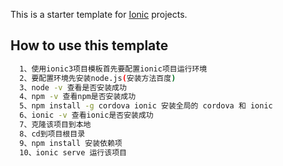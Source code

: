 This is a starter template for [Ionic](http://ionicframework.com/docs/) projects.

## How to use this template

```bash
  1、使用ionic3项目模板首先要配置ionic项目运行环境
  2、要配置环境先安装node.js(安装方法百度)
  3、node -v 查看是否安装成功
  4、npm -v 查看npm是否安装成功
  5、npm install -g cordova ionic 安装全局的 cordova 和 ionic
  6、ionic -v 查看ionic是否安装成功
  7、克隆该项目到本地
  8、cd到项目根目录
  9、npm install 安装依赖项
  10、ionic serve 运行该项目
```

